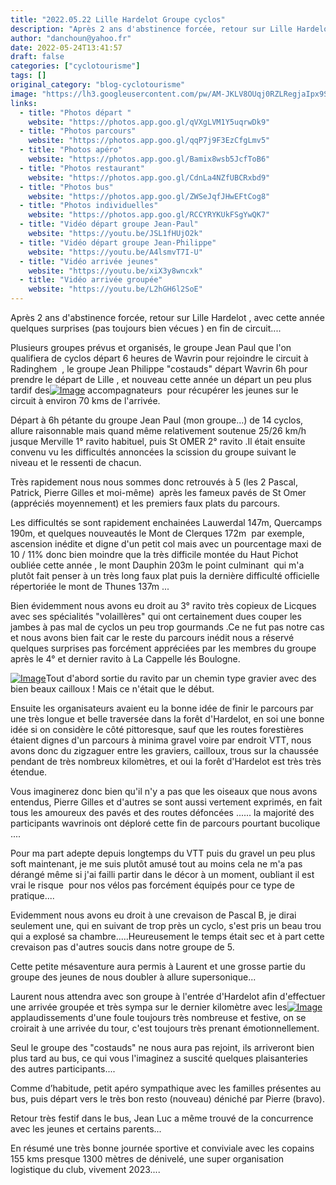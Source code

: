 ```yaml
---
title: "2022.05.22 Lille Hardelot Groupe cyclos"
description: "Après 2 ans d'abstinence forcée, retour sur Lille Hardelot , avec cette année quelques surprises (pas toujours bien vécues ) en fin de circuit...."
author: "danchoun@yahoo.fr"
date: 2022-05-24T13:41:57
draft: false
categories: ["cyclotourisme"]
tags: []
original_category: "blog-cyclotourisme"
image: "https://lh3.googleusercontent.com/pw/AM-JKLV8OUqj0RZLRegjaIpx9SudFS1l6hNVc8MijKykPAhU9_f57h1x8HjM6OIy7OJJtsgWKJvO5BOCsmzkFT1bP_uXS9ERY46Ty0fGOO2ClD8RyTp0omdrzshV583tniTQnBX0BHiOy2cL8MNvh6k4QGSG4g=w1064-h798-no?authuser=0"
links:
  - title: "Photos départ "
    website: "https://photos.app.goo.gl/qVXgLVM1Y5uqrwDk9"
  - title: "Photos parcours"
    website: "https://photos.app.goo.gl/qqP7j9F3EzCfgLmv5"
  - title: "Photos apéro"
    website: "https://photos.app.goo.gl/Bamix8wsb5JcfToB6"
  - title: "Photos restaurant"
    website: "https://photos.app.goo.gl/CdnLa4NZfUBCRxbd9"
  - title: "Photos bus"
    website: "https://photos.app.goo.gl/ZWSeJqfJHwEFtCog8"
  - title: "Photos individuelles"
    website: "https://photos.app.goo.gl/RCCYRYKUkFSgYwQK7"
  - title: "Vidéo départ groupe Jean-Paul"
    website: "https://youtu.be/JSL1fHUjO2k"
  - title: "Vidéo départ groupe Jean-Philippe"
    website: "https://youtu.be/A4lsmvT7I-U"
  - title: "Vidéo arrivée jeunes"
    website: "https://youtu.be/xiX3y8wncxk"
  - title: "Vidéo arrivée groupée"
    website: "https://youtu.be/L2hGH6l2SoE"
---
```


Après 2 ans d'abstinence forcée, retour sur Lille Hardelot , avec cette année quelques surprises (pas toujours bien vécues ) en fin de circuit....

<!--more-->

Plusieurs groupes prévus et organisés, le groupe Jean Paul que l'on qualifiera de cyclos départ 6 heures de Wavrin pour rejoindre le circuit à Radinghem&nbsp; , le groupe Jean Philippe "costauds" départ Wavrin 6h pour prendre le départ de Lille , et nouveau cette année un départ un peu plus tardif des[![Image](https://lh3.googleusercontent.com/oWTAzh885QKdvyQa1mQbBalyrPFoIXI4mwy6QKhwFvetfNpOhgY74qqzd9DIYsqbpiquPLOpXziDny0SjAxHU8Z5EXbqdJHSqEjEutju_wjbvwR73pQhfHf5xri3dWh0vy5LzhVcYQgyl8RBMzGbqMcnFKiIE2nFX4IRZKsz4vKIkOkleGvIC4soyCdH4vNW02T_qgyUxUXcRUNfvbPjnUAeUEGpQ8GtJrWTJJmPTpn9bpeedeS0ibzzAmKjQsmS20pB-PzzKsLm-OvzyXwnN0irlOsxVsUEkmyGXaRbwIGT2zsMKZvrhply30dMxdhfTh6JIxJGWnMZ7DWp_vP2QQbcUXPe8WO_Ln_p9AnD_RuQPwLLvvhNpksq2BnHm8rmxXYkmmrenkVhhmoZXXCS1AgUQwNJAQxAc6ZRIf85bX3JeaGjpBKtDWXBjlAPS2-uxPkOhVXh3TtMo8Q5g-rz7DvWSEyuQZ3KyjSHeExJSFl7SPtIWVU6pQkuEY0oIfRTRiwVFHI8LlfNiJbtnbEvxNr_kpyxEspZx4EaD9L7HRK-kEdgpqqCffTfnxFkyBcBYB1ADAr4OiXz01EE_XhaZ_21bO6q9iLrJJXdbIUKeo-dOEpcNw2Ma8vS6skWetQjuNEhin9BLQCBjKZIPRZ0J3LoJPBRVt6H6JZ0MC-6sO6ZslKT8gGq1tvF-ZvhY5r0g1EgneGRn2qwmy_9W2a5BrnT05w6udExGAXcl-bsdHHUNFCew6moF-g5OBFTK3r1cd9a6NCJPXuIPw4cHtgWj44zKf87O_QlyeM=w1064-h798-no?authuser=0)](https://lh3.googleusercontent.com/oWTAzh885QKdvyQa1mQbBalyrPFoIXI4mwy6QKhwFvetfNpOhgY74qqzd9DIYsqbpiquPLOpXziDny0SjAxHU8Z5EXbqdJHSqEjEutju_wjbvwR73pQhfHf5xri3dWh0vy5LzhVcYQgyl8RBMzGbqMcnFKiIE2nFX4IRZKsz4vKIkOkleGvIC4soyCdH4vNW02T_qgyUxUXcRUNfvbPjnUAeUEGpQ8GtJrWTJJmPTpn9bpeedeS0ibzzAmKjQsmS20pB-PzzKsLm-OvzyXwnN0irlOsxVsUEkmyGXaRbwIGT2zsMKZvrhply30dMxdhfTh6JIxJGWnMZ7DWp_vP2QQbcUXPe8WO_Ln_p9AnD_RuQPwLLvvhNpksq2BnHm8rmxXYkmmrenkVhhmoZXXCS1AgUQwNJAQxAc6ZRIf85bX3JeaGjpBKtDWXBjlAPS2-uxPkOhVXh3TtMo8Q5g-rz7DvWSEyuQZ3KyjSHeExJSFl7SPtIWVU6pQkuEY0oIfRTRiwVFHI8LlfNiJbtnbEvxNr_kpyxEspZx4EaD9L7HRK-kEdgpqqCffTfnxFkyBcBYB1ADAr4OiXz01EE_XhaZ_21bO6q9iLrJJXdbIUKeo-dOEpcNw2Ma8vS6skWetQjuNEhin9BLQCBjKZIPRZ0J3LoJPBRVt6H6JZ0MC-6sO6ZslKT8gGq1tvF-ZvhY5r0g1EgneGRn2qwmy_9W2a5BrnT05w6udExGAXcl-bsdHHUNFCew6moF-g5OBFTK3r1cd9a6NCJPXuIPw4cHtgWj44zKf87O_QlyeM=w1064-h798-no?authuser=0) accompagnateurs&nbsp; pour récupérer les jeunes sur le circuit à environ 70 kms de l'arrivée.

Départ à 6h pétante du groupe Jean Paul (mon groupe...) de 14 cyclos, allure raisonnable mais quand même relativement soutenue 25/26 km/h jusque Merville 1° ravito habituel, puis St OMER 2° ravito .Il était ensuite convenu vu les difficultés annoncées la scission du groupe suivant le niveau et le ressenti de chacun.

Très rapidement nous nous sommes donc retrouvés à 5 (les 2 Pascal, Patrick, Pierre Gilles et moi-même)&nbsp; après les fameux pavés de St Omer (appréciés moyennement) et les premiers faux plats du parcours.

Les difficultés se sont rapidement enchainées Lauwerdal 147m, Quercamps 190m, et quelques nouveautés le Mont de Clerques 172m&nbsp; par exemple, ascension inédite et digne d'un petit col mais avec un pourcentage maxi de 10 / 11% donc bien moindre que la très difficile montée du Haut Pichot oubliée cette année , le mont Dauphin 203m le point culminant&nbsp; qui m'a plutôt fait penser à un très long faux plat puis la dernière difficulté officielle répertoriée le mont de Thunes 137m ...

Bien évidemment nous avons eu droit au 3° ravito très copieux de Licques avec ses spécialités "volaillères" qui ont certainement dues couper les jambes à pas mal de cyclos un peu trop gourmands .Ce ne fut pas notre cas et nous avons bien fait car le reste du parcours inédit nous a réservé quelques surprises pas forcément appréciées par les membres du groupe après le 4° et dernier ravito à La Cappelle lés Boulogne.

[![Image](https://lh3.googleusercontent.com/pw/AM-JKLWopNeEBuAhPoUP53xxrcwJPG9LPF0SCEeMBTB7gC5jMbUzOcKuwQ24SzRqvSC2Mh7J67ZdRkV68LUR2oaFvp2Veay6JDKFGELdfy-hqlCAtKamiAyibXrzKBhBjB7KoVOffTBNn_c-vlSLz7f6xMLuCQ=w1064-h798-no?authuser=0)](https://lh3.googleusercontent.com/pw/AM-JKLWopNeEBuAhPoUP53xxrcwJPG9LPF0SCEeMBTB7gC5jMbUzOcKuwQ24SzRqvSC2Mh7J67ZdRkV68LUR2oaFvp2Veay6JDKFGELdfy-hqlCAtKamiAyibXrzKBhBjB7KoVOffTBNn_c-vlSLz7f6xMLuCQ=w1064-h798-no?authuser=0)Tout d'abord sortie du ravito par un chemin type gravier avec des bien beaux cailloux ! Mais ce n'était que le début.

Ensuite les organisateurs avaient eu la bonne idée de finir le parcours par une très longue et belle traversée dans la forêt d'Hardelot, en soi une bonne idée si on considère le côté pittoresque, sauf que les routes forestières étaient dignes d'un parcours à minima gravel voire par endroit VTT, nous avons donc du zigzaguer entre les graviers, cailloux, trous sur la chaussée pendant de très nombreux kilomètres, et oui la forêt d'Hardelot est très très étendue.

Vous imaginerez donc bien qu'il n'y a pas que les oiseaux que nous avons entendus, Pierre Gilles et d'autres se sont aussi vertement exprimés, en fait tous les amoureux des pavés et des routes défoncées ...... la majorité des participants wavrinois ont déploré cette fin de parcours pourtant bucolique ....

Pour ma part adepte depuis longtemps du VTT puis du gravel un peu plus soft maintenant, je me suis plutôt amusé tout au moins cela ne m'a pas dérangé même si j'ai failli partir dans le décor à un moment, oubliant il est vrai le risque&nbsp; pour nos vélos pas forcément équipés pour ce type de pratique....

Evidemment nous avons eu droit à une crevaison de Pascal B, je dirai seulement une, qui en suivant de trop près un cyclo, s'est pris un beau trou qui a explosé sa chambre.....Heureusement le temps était sec et à part cette crevaison pas d'autres soucis dans notre groupe de 5.

Cette petite mésaventure aura permis à Laurent et une grosse partie du groupe des jeunes de nous doubler à allure supersonique...

Laurent nous attendra avec son groupe à l'entrée d'Hardelot afin&nbsp;d'effectuer une arrivée groupée et très sympa sur le dernier kilomètre avec les[![Image](https://lh3.googleusercontent.com/pw/AM-JKLVSxx3pCZd1eTvkj4car5AD2GaAAjG-IW0Ar8pV6VArxOBoo2v8m8Fr_WkaSOGMahTkkTFE_DjaH_7-BsErk5c4Me8sLHFZluuWBw9XFq4yoJUvRR9hXCyYhehRnirgWiOPFOy0e1yBx2FbJN4mnQne-g=w1064-h798-no?authuser=0)](https://lh3.googleusercontent.com/pw/AM-JKLVSxx3pCZd1eTvkj4car5AD2GaAAjG-IW0Ar8pV6VArxOBoo2v8m8Fr_WkaSOGMahTkkTFE_DjaH_7-BsErk5c4Me8sLHFZluuWBw9XFq4yoJUvRR9hXCyYhehRnirgWiOPFOy0e1yBx2FbJN4mnQne-g=w1064-h798-no?authuser=0) applaudissements d'une foule toujours très nombreuse et festive, on se croirait à une arrivée du tour, c'est toujours très prenant émotionnellement.

Seul le groupe des "costauds" ne nous aura pas rejoint, ils arriveront bien plus tard au bus, ce qui vous l'imaginez a suscité quelques plaisanteries des autres participants....

Comme d’habitude, petit apéro sympathique avec les familles présentes au bus, puis départ vers le très bon resto (nouveau) déniché par Pierre (bravo).

Retour très festif dans le bus, Jean Luc a même trouvé de la concurrence avec les jeunes et certains parents...

En résumé une très bonne journée sportive et conviviale avec les copains 155 kms presque 1300 mètres de dénivelé, une super organisation logistique du club, vivement 2023....